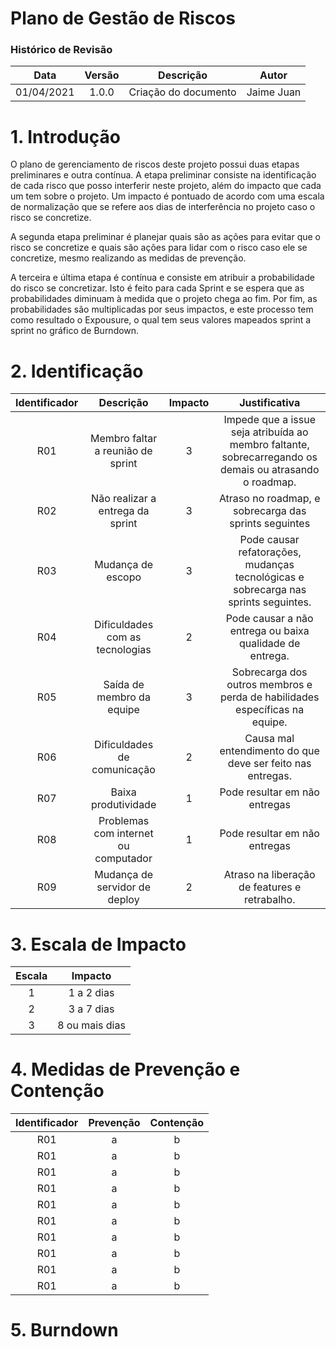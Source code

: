 # Plano de Gestão de Riscos

### Histórico de Revisão
Data|Versão|Descrição|Autor
:-:|:-:|:-:|:-:
01/04/2021 | 1.0.0 | Criação do documento | Jaime Juan

# 1. Introdução
O plano de gerenciamento de riscos deste projeto possui duas etapas preliminares e outra contínua. A etapa preliminar consiste na identificação de cada risco que posso interferir neste projeto, além do impacto que cada um tem sobre o projeto. Um impacto é pontuado de acordo com uma escala de normalização que se refere aos dias de interferência no projeto caso o risco se concretize.

A segunda etapa preliminar é planejar quais são as ações para evitar que o risco se concretize e quais são ações para lidar com o risco caso ele se concretize, mesmo realizando as medidas de prevenção.

A terceira e última etapa é contínua e consiste em atribuir a probabilidade do risco se concretizar. Isto é feito para cada Sprint e se espera que as probabilidades diminuam à medida que o projeto chega ao fim. Por fim, as probabilidades são multiplicadas por seus impactos, e este processo tem como resultado o Expousure, o qual tem seus valores mapeados sprint a sprint no gráfico de Burndown.

# 2. Identificação
Identificador | Descrição | Impacto | Justificativa
:-:|:-:|:-:|:-:
R01 | Membro faltar a reunião de sprint | 3 | Impede que a issue seja atribuída ao membro faltante, sobrecarregando os demais ou atrasando o roadmap.
R02 | Não realizar a entrega da sprint | 3 | Atraso no roadmap, e sobrecarga das sprints seguintes
R03 | Mudança de escopo | 3 | Pode causar refatorações, mudanças tecnológicas e sobrecarga nas sprints seguintes.
R04 | Dificuldades com as tecnologias | 2 | Pode causar a não entrega ou baixa qualidade de entrega.
R05 | Saída de membro da equipe | 3 | Sobrecarga dos outros membros e perda de habilidades específicas na equipe.
R06 | Dificuldades de comunicação | 2 | Causa mal entendimento do que deve ser feito nas entregas.
R07 | Baixa produtividade | 1 | Pode resultar em não entregas
R08 | Problemas com internet ou computador | 1 | Pode resultar em não entregas
R09 | Mudança de servidor de deploy | 2 | Atraso na liberação de features e retrabalho.
 # 3. Escala de Impacto

Escala | Impacto
:-:|:-:
1 | 1 a 2 dias
2 | 3 a 7 dias
3 | 8 ou mais dias

# 4. Medidas de Prevenção e Contenção

Identificador | Prevenção | Contenção
:-:|:-:|:-:
R01 | a | b
R01 | a | b
R01 | a | b
R01 | a | b
R01 | a | b
R01 | a | b
R01 | a | b
R01 | a | b
R01 | a | b
R01 | a | b

# 5. Burndown
